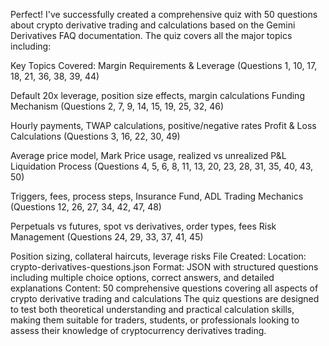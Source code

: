Perfect! I've successfully created a comprehensive quiz with 50 questions about crypto derivative trading and calculations based on the Gemini Derivatives FAQ documentation. The quiz covers all the major topics including:

Key Topics Covered:
Margin Requirements & Leverage (Questions 1, 10, 17, 18, 21, 36, 38, 39, 44)

Default 20x leverage, position size effects, margin calculations
Funding Mechanism (Questions 2, 7, 9, 14, 15, 19, 25, 32, 46)

Hourly payments, TWAP calculations, positive/negative rates
Profit & Loss Calculations (Questions 3, 16, 22, 30, 49)

Average price model, Mark Price usage, realized vs unrealized P&L
Liquidation Process (Questions 4, 5, 6, 8, 11, 13, 20, 23, 28, 31, 35, 40, 43, 50)

Triggers, fees, process steps, Insurance Fund, ADL
Trading Mechanics (Questions 12, 26, 27, 34, 42, 47, 48)

Perpetuals vs futures, spot vs derivatives, order types, fees
Risk Management (Questions 24, 29, 33, 37, 41, 45)

Position sizing, collateral haircuts, leverage risks
File Created:
Location: crypto-derivatives-questions.json
Format: JSON with structured questions including multiple choice options, correct answers, and detailed explanations
Content: 50 comprehensive questions covering all aspects of crypto derivative trading and calculations
The quiz questions are designed to test both theoretical understanding and practical calculation skills, making them suitable for traders, students, or professionals looking to assess their knowledge of cryptocurrency derivatives trading.